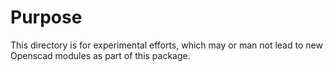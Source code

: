 # Purpose

This directory is for experimental efforts, which may or man not lead to new Openscad modules as part of this package.